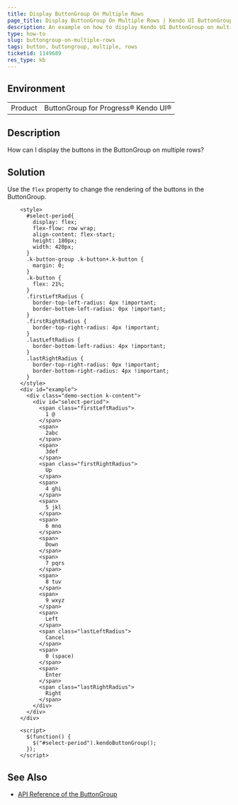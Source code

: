 ```yaml
---
title: Display ButtonGroup On Multiple Rows
page_title: Display ButtonGroup On Multiple Rows | Kendo UI ButtonGroup for jQuery
description: An example on how to display Kendo UI ButtonGroup on multiple rows.
type: how-to
slug: buttongroup-on-multiple-rows
tags: button, buttongroup, multiple, rows
ticketid: 1149689
res_type: kb
---
```


## Environment

<table>
 <tr>
  <td>Product</td>
  <td>ButtonGroup for Progress® Kendo UI®</td>
 </tr> 
</table>

## Description

How can I display the buttons in the ButtonGroup on multiple rows? 

## Solution

Use the `flex` property to change the rendering of the buttons in the ButtonGroup.

```dojo
    <style>
      #select-period{
        display: flex;
        flex-flow: row wrap;
        align-content: flex-start;
        height: 180px;
        width: 420px;
      }
      .k-button-group .k-button+.k-button {
        margin: 0;
      }
      .k-button {
        flex: 21%;
      }
      .firstLeftRadius {
        border-top-left-radius: 4px !important;
        border-bottom-left-radius: 0px !important;
      }    
      .firstRightRadius {
        border-top-right-radius: 4px !important;
      }    
      .lastLeftRadius {
        border-bottom-left-radius: 4px !important;
      }
      .lastRightRadius {
        border-top-right-radius: 0px !important;
        border-bottom-right-radius: 4px !important;
      }
    </style>
    <div id="example">
      <div class="demo-section k-content">
        <div id="select-period">
          <span class="firstLeftRadius">
            1 @
          </span>
          <span>
            2abc
          </span>
          <span>
            3def
          </span>
          <span class="firstRightRadius">
            Up
          </span>
          <span>
            4 ghi
          </span>
          <span>
            5 jkl
          </span>
          <span>
            6 mno
          </span>
          <span>
            Down
          </span>
          <span>
            7 pqrs
          </span>
          <span>
            8 tuv
          </span>
          <span>
            9 wxyz
          </span>
          <span>
            Left
          </span>
          <span class="lastLeftRadius">
            Cancel
          </span>
          <span>
            0 (space)
          </span>
          <span>
            Enter
          </span>
          <span class="lastRightRadius">
            Right
          </span>
        </div>
      </div>
    </div>

    <script>
      $(function() {
        $("#select-period").kendoButtonGroup();
      });
    </script>
```

## See Also

* [API Reference of the ButtonGroup](https://docs.telerik.com/kendo-ui/api/javascript/ui/buttongroup)
